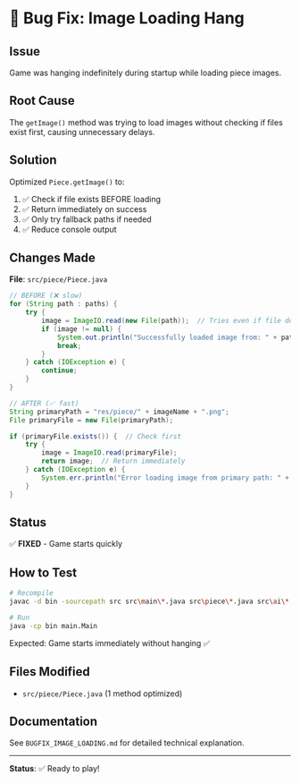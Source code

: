 # 🔧 Bug Fix: Image Loading Hang

## Issue
Game was hanging indefinitely during startup while loading piece images.

## Root Cause
The `getImage()` method was trying to load images without checking if files exist first, causing unnecessary delays.

## Solution
Optimized `Piece.getImage()` to:
1. ✅ Check if file exists BEFORE loading
2. ✅ Return immediately on success
3. ✅ Only try fallback paths if needed
4. ✅ Reduce console output

## Changes Made

**File**: `src/piece/Piece.java`

```java
// BEFORE (❌ slow)
for (String path : paths) {
    try {
        image = ImageIO.read(new File(path));  // Tries even if file doesn't exist
        if (image != null) {
            System.out.println("Successfully loaded image from: " + path);
            break;
        }
    } catch (IOException e) {
        continue;
    }
}

// AFTER (✅ fast)
String primaryPath = "res/piece/" + imageName + ".png";
File primaryFile = new File(primaryPath);

if (primaryFile.exists()) {  // Check first
    try {
        image = ImageIO.read(primaryFile);
        return image;  // Return immediately
    } catch (IOException e) {
        System.err.println("Error loading image from primary path: " + primaryPath);
    }
}
```

## Status
✅ **FIXED** - Game starts quickly

## How to Test

```bash
# Recompile
javac -d bin -sourcepath src src\main\*.java src\piece\*.java src\ai\*.java

# Run
java -cp bin main.Main
```

Expected: Game starts immediately without hanging ✅

## Files Modified
- `src/piece/Piece.java` (1 method optimized)

## Documentation
See `BUGFIX_IMAGE_LOADING.md` for detailed technical explanation.

---

**Status**: ✅ Ready to play!
